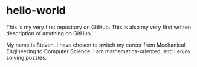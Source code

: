 # hello-world
This is my very first repository on GitHub. This is also my very first written description of anything on GitHub.

My name is Steven. I have chosen to switch my career from Mechanical Engineering to Computer Science. I am mathematics-oriented, and I enjoy solving puzzles.
